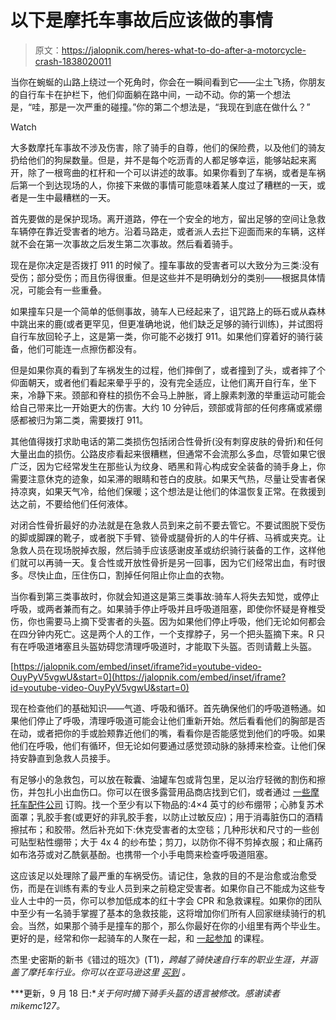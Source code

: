 # 以下是摩托车事故后应该做的事情

> 原文：<https://jalopnik.com/heres-what-to-do-after-a-motorcycle-crash-1838020011>

当你在蜿蜒的山路上绕过一个死角时，你会在一瞬间看到它——尘土飞扬，你朋友的自行车卡在护栏下，他们仰面躺在路中间，一动不动。你的第一个想法是，“哇，那是一次严重的碰撞。”你的第二个想法是，“我现在到底在做什么？”

Watch

大多数摩托车事故不涉及伤害，除了骑手的自尊，他们的保险费，以及他们的骑友扔给他们的狗屎数量。但是，并不是每个吃沥青的人都足够幸运，能够站起来离开，除了一根弯曲的杠杆和一个可以讲述的故事。如果你看到了车祸，或者是车祸后第一个到达现场的人，你接下来做的事情可能意味着某人度过了糟糕的一天，或者是一生中最糟糕的一天。

首先要做的是保护现场。离开道路，停在一个安全的地方，留出足够的空间让急救车辆停在靠近受害者的地方。沿着马路走，或者派人去拦下迎面而来的车辆，这样就不会在第一次事故之后发生第二次事故。然后看着骑手。

现在是你决定是否拨打 911 的时候了。撞车事故的受害者可以大致分为三类:没有受伤；部分受伤；而且伤得很重。但是这些并不是明确划分的类别——根据具体情况，可能会有一些重叠。

如果撞车只是一个简单的低侧事故，骑车人已经起来了，诅咒路上的砾石或从森林中跳出来的鹿(或者更罕见，但更准确地说，他们缺乏足够的骑行训练)，并试图将自行车放回轮子上，这是第一类，你可能不必拨打 911。如果他们穿着好的骑行装备，他们可能连一点擦伤都没有。

但是如果你真的看到了车祸发生的过程，他们摔倒了，或者撞到了头，或者摔了个仰面朝天，或者他们看起来晕乎乎的，没有完全适应，让他们离开自行车，坐下来，冷静下来。颈部和脊柱的损伤不会马上肿胀，肾上腺素刺激的举重运动可能会给自己带来比一开始更大的伤害。大约 10 分钟后，颈部或背部的任何疼痛或紧绷感都被归为第二类，需要拨打 911。

其他值得拨打求助电话的第二类损伤包括闭合性骨折(没有刺穿皮肤的骨折)和任何大量出血的损伤。公路皮疹看起来很糟糕，但通常不会流那么多血，尽管如果它很广泛，因为它经常发生在那些认为纹身、晒黑和背心构成安全装备的骑手身上，你需要注意休克的迹象，如呆滞的眼睛和苍白的皮肤。如果天气热，尽量让受害者保持凉爽，如果天气冷，给他们保暖；这个想法是让他们的体温恢复正常。在救援到达之前，不要给他们任何液体。

对闭合性骨折最好的办法就是在急救人员到来之前不要去管它。不要试图脱下受伤的脚或脚踝的靴子，或者脱下手臂、锁骨或腿骨折的人的牛仔裤、马裤或夹克。让急救人员在现场脱掉衣服，然后骑手应该感谢皮革或纺织骑行装备的工作，这样他们就可以再骑一天。复合性或开放性骨折是另一回事，因为它们经常出血，有时很多。尽快止血，压住伤口，割掉任何阻止你止血的衣物。

当你看到第三类事故时，你就会知道这是第三类事故:骑车人将失去知觉，或停止呼吸，或两者兼而有之。如果骑手停止呼吸并且呼吸道阻塞，即使你怀疑是脊椎受伤，你也需要马上摘下受害者的头盔。因为如果他们停止呼吸，他们无论如何都会在四分钟内死亡。这是两个人的工作，一个支撑脖子，另一个把头盔摘下来。R 只有在呼吸道堵塞且头盔妨碍您清理呼吸道时，才能取下头盔。否则请戴上头盔。

 [https://jalopnik.com/embed/inset/iframe?id=youtube-video-OuyPyV5vgwU&start=0](https://jalopnik.com/embed/inset/iframe?id=youtube-video-OuyPyV5vgwU&start=0) 

现在检查他们的基础知识——气道、呼吸和循环。首先确保他们的呼吸道畅通。如果他们停止了呼吸，清理呼吸道可能会让他们重新开始。然后看看他们的胸部是否在动，或者把你的手或脸颊靠近他们的嘴，看看你是否能感觉到他们的呼吸。如果他们在呼吸，他们有循环，但无论如何要通过感觉颈动脉的脉搏来检查。让他们保持安静直到急救人员接手。

有足够小的急救包，可以放在鞍囊、油罐车包或背包里，足以治疗轻微的割伤和擦伤，并包扎小出血伤口。你可以在很多露营用品商店找到它们，或者通过 [一些摩托车配件公司](https://www.aerostich.com/camping/skincare-bathing/first-aid) 订购。找一个至少有以下物品的:4×4 英寸的纱布绷带；心肺复苏术面罩；乳胶手套(或更好的非乳胶手套，以防止过敏反应)；用于消毒脏伤口的酒精擦拭布；和胶带。然后补充如下:休克受害者的太空毯；几种形状和尺寸的一些创可贴型粘性绷带；大于 4x 4 的纱布垫；剪刀，以防你不得不剪掉衣服；和止痛药如布洛芬或对乙酰氨基酚。也携带一个小手电筒来检查呼吸道阻塞。

这应该足以处理除了最严重的车祸受伤。请记住，急救的目的不是治愈或治愈受伤，而是在训练有素的专业人员到来之前稳定受害者。如果你自己不能成为这些专业人士中的一员，你可以参加低成本的红十字会 CPR 和急救课程。如果你的团队中至少有一名骑手掌握了基本的急救技能，这将增加你们所有人回家继续骑行的机会。当然，如果那个骑手是撞车的那个，那么你最好在你的小组里有两个毕业生。更好的是，经常和你一起骑车的人聚在一起，和 [一起参加](https://www.redcross.org/take-a-class/first-aid) 的课程。

杰里·史密斯的新书《错过的班次》(T1)*，跨越了骑快速自行车的职业生涯，并涵盖了摩托车行业。你可以在亚马逊这里* [*买到*](https://www.amazon.com/Missed-Shifts-stories-outright-motojournalism/dp/1719235317?asc_campaign=InlineText&asc_refurl=https://jalopnik.com/heres-what-to-do-after-a-motorcycle-crash-1838020011&asc_source=&tag=kinjajalopniklink-20) *。*

***更新，9 月 18 日:**关于何时摘下骑手头盔的语言被修改。感谢读者 mikemc127。*
